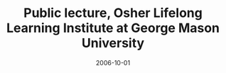 ---
title: "Public lecture, Osher Lifelong Learning Institute at George Mason University"
collection: talks
type: "Colloquium" 
permalink: /talks/2006talk12
venue: "Fairfax, VA"
date: 2006-10-01
location: "Fairfax, VA"
---